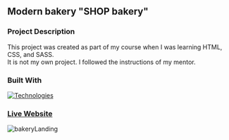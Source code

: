 ## Modern bakery "SHOP bakery"

<!-- ABOUT THE PROJECT -->
### Project Description
This project was created as part of my course when I was learning HTML, CSS, and SASS. <br>
It is not my own project. I followed the instructions of my mentor.

<!-- Technologies -->
### Built With
[![Technologies](https://skillicons.dev/icons?i=html,css,js,sass)](https://skillicons.dev)

<!-- Images -->
### [Live Website](https://ytsipak.github.io/shop_bakery/)
![bakeryLanding](https://github.com/ytsipak/shop_bakery/assets/122310792/972f2900-6ba9-41bc-9e93-90d1e76035ef)

